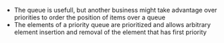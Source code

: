 * The queue is usefull, but another business might take advantage over priorities to order the position of items over a queue
* The elements of a priority queue are prioritized and allows arbitrary element insertion and removal of the element that has first priority